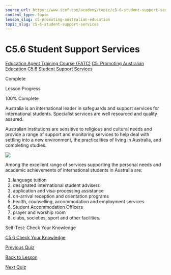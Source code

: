 ```yaml
---
source_url: https://www.icef.com/academy/topic/c5-6-student-support-services/
content_type: topic
lesson_slug: c5-promoting-australian-education
topic_slug: c5-6-student-support-services
---
```


# C5.6 Student Support Services

[Education Agent Training Course (EATC)](https://www.icef.com/academy/courses/education-agent-training-course-eatc/) [C5. Promoting Australian Education](https://www.icef.com/academy/lessons/c5-promoting-australian-education/) [C5.6 Student Support Services](https://www.icef.com/academy/topic/c5-6-student-support-services/)

Complete

Lesson Progress 

100% Complete 

Australia is an international leader in safeguards and support services for international students. Specialist services are well resourced and quality assured.

Australian institutions are sensitive to religious and cultural needs and provide a range of support and monitoring services to help deal with settling into a new environment, the practicalities of living in Australia, and completing studies.

![](https://www.icef.com/academy/wp-content/uploads/2022/09/jannes-glas-0NaQQsLWLkA-unsplash-1024x590.jpg)

Among the excellent range of services supporting the personal needs and academic achievements of international students in Australia are:

  1. language tuition
  2. designated international student advisers
  3. application and visa-processing assistance
  4. on-arrival reception and orientation programs
  5. health, counselling, accommodation and employment services
  6. Student Accommodation Officers
  7. prayer and worship room
  8. clubs, societies, sport and other facilities.



Self-Test: Check Your Knowledge

[ C5.6 Check Your Knowledge ](https://www.icef.com/academy/quizzes/c5-6-check-your-knowledge/)

[ Previous Quiz ](https://www.icef.com/academy/quizzes/c5-5-check-your-knowledge/)

[Back to Lesson](https://www.icef.com/academy/lessons/c5-promoting-australian-education/)

[ Next Quiz ](https://www.icef.com/academy/quizzes/c5-6-check-your-knowledge/)
